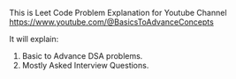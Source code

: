 This is Leet Code Problem Explanation for Youtube Channel 
https://www.youtube.com/@BasicsToAdvanceConcepts

It will explain:
1. Basic to Advance DSA problems.
2. Mostly Asked Interview Questions.
